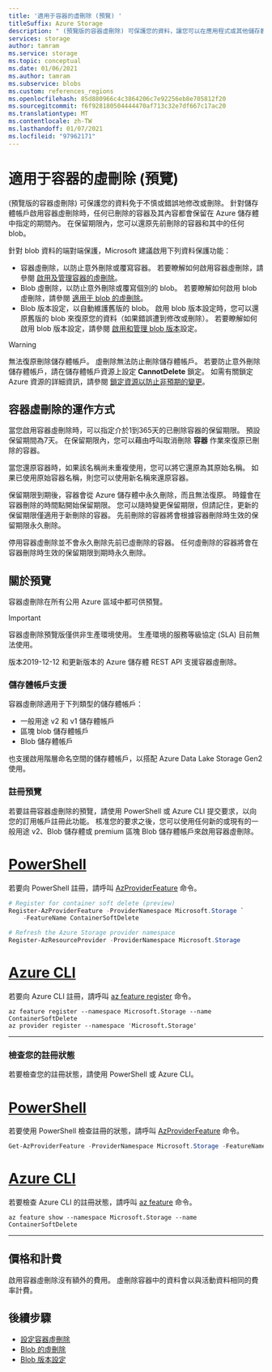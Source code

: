 ```yaml
---
title: '適用于容器的虛刪除 (預覽) '
titleSuffix: Azure Storage
description: " (預覽版的容器虛刪除) 可保護您的資料，讓您可以在應用程式或其他儲存體帳戶使用者錯誤地修改或刪除資料時，更輕鬆地復原資料。"
services: storage
author: tamram
ms.service: storage
ms.topic: conceptual
ms.date: 01/06/2021
ms.author: tamram
ms.subservice: blobs
ms.custom: references_regions
ms.openlocfilehash: 85d880966c4c3864206c7e92256eb8e705812f20
ms.sourcegitcommit: f6f928180504444470af713c32e7df667c17ac20
ms.translationtype: MT
ms.contentlocale: zh-TW
ms.lasthandoff: 01/07/2021
ms.locfileid: "97962171"
---
```

# <a name="soft-delete-for-containers-preview"></a>適用于容器的虛刪除 (預覽) 

 (預覽版的容器虛刪除) 可保護您的資料免于不慎或錯誤地修改或刪除。 針對儲存體帳戶啟用容器虛刪除時，任何已刪除的容器及其內容都會保留在 Azure 儲存體中指定的期間內。 在保留期限內，您可以還原先前刪除的容器和其中的任何 blob。

針對 blob 資料的端對端保護，Microsoft 建議啟用下列資料保護功能：

- 容器虛刪除，以防止意外刪除或覆寫容器。 若要瞭解如何啟用容器虛刪除，請參閱 [啟用及管理容器的虛刪除](soft-delete-container-enable.md)。
- Blob 虛刪除，以防止意外刪除或覆寫個別的 blob。 若要瞭解如何啟用 blob 虛刪除，請參閱 [適用于 blob 的虛刪除](soft-delete-blob-overview.md)。
- Blob 版本設定，以自動維護舊版的 blob。 啟用 blob 版本設定時，您可以還原舊版的 blob 來復原您的資料（如果錯誤遭到修改或刪除）。 若要瞭解如何啟用 blob 版本設定，請參閱 [啟用和管理 blob 版本](versioning-enable.md)設定。

> [!WARNING]
> 無法復原刪除儲存體帳戶。 虛刪除無法防止刪除儲存體帳戶。 若要防止意外刪除儲存體帳戶，請在儲存體帳戶資源上設定 **CannotDelete** 鎖定。 如需有關鎖定 Azure 資源的詳細資訊，請參閱 [鎖定資源以防止非預期的變更](../../azure-resource-manager/management/lock-resources.md)。

## <a name="how-container-soft-delete-works"></a>容器虛刪除的運作方式

當您啟用容器虛刪除時，可以指定介於1到365天的已刪除容器的保留期限。 預設保留期間為7天。 在保留期限內，您可以藉由呼叫取消刪除 **容器** 作業來復原已刪除的容器。

當您還原容器時，如果該名稱尚未重複使用，您可以將它還原為其原始名稱。 如果已使用原始容器名稱，則您可以使用新名稱來還原容器。

保留期限到期後，容器會從 Azure 儲存體中永久刪除，而且無法復原。 時鐘會在容器刪除的時間點開始保留期限。 您可以隨時變更保留期限，但請記住，更新的保留期限僅適用于新刪除的容器。 先前刪除的容器將會根據容器刪除時生效的保留期限永久刪除。

停用容器虛刪除並不會永久刪除先前已虛刪除的容器。 任何虛刪除的容器將會在容器刪除時生效的保留期限到期時永久刪除。

## <a name="about-the-preview"></a>關於預覽

容器虛刪除在所有公用 Azure 區域中都可供預覽。

> [!IMPORTANT]
> 容器虛刪除預覽版僅供非生產環境使用。 生產環境的服務等級協定 (SLA) 目前無法使用。

版本2019-12-12 和更新版本的 Azure 儲存體 REST API 支援容器虛刪除。

### <a name="storage-account-support"></a>儲存體帳戶支援

容器虛刪除適用于下列類型的儲存體帳戶：

- 一般用途 v2 和 v1 儲存體帳戶
- 區塊 blob 儲存體帳戶
- Blob 儲存體帳戶

也支援啟用階層命名空間的儲存體帳戶，以搭配 Azure Data Lake Storage Gen2 使用。

### <a name="register-for-the-preview"></a>註冊預覽

若要註冊容器虛刪除的預覽，請使用 PowerShell 或 Azure CLI 提交要求，以向您的訂用帳戶註冊此功能。 核准您的要求之後，您可以使用任何新的或現有的一般用途 v2、Blob 儲存體或 premium 區塊 Blob 儲存體帳戶來啟用容器虛刪除。

# <a name="powershell"></a>[PowerShell](#tab/powershell)

若要向 PowerShell 註冊，請呼叫 [AzProviderFeature](/powershell/module/az.resources/register-azproviderfeature) 命令。

```powershell
# Register for container soft delete (preview)
Register-AzProviderFeature -ProviderNamespace Microsoft.Storage `
    -FeatureName ContainerSoftDelete

# Refresh the Azure Storage provider namespace
Register-AzResourceProvider -ProviderNamespace Microsoft.Storage
```

# <a name="azure-cli"></a>[Azure CLI](#tab/azure-cli)

若要向 Azure CLI 註冊，請呼叫 [az feature register](/cli/azure/feature#az-feature-register) 命令。

```azurecli
az feature register --namespace Microsoft.Storage --name ContainerSoftDelete
az provider register --namespace 'Microsoft.Storage'
```

---

### <a name="check-the-status-of-your-registration"></a>檢查您的註冊狀態

若要檢查您的註冊狀態，請使用 PowerShell 或 Azure CLI。

# <a name="powershell"></a>[PowerShell](#tab/powershell)

若要使用 PowerShell 檢查註冊的狀態，請呼叫 [AzProviderFeature](/powershell/module/az.resources/get-azproviderfeature) 命令。

```powershell
Get-AzProviderFeature -ProviderNamespace Microsoft.Storage -FeatureName ContainerSoftDelete
```

# <a name="azure-cli"></a>[Azure CLI](#tab/azure-cli)

若要檢查 Azure CLI 的註冊狀態，請呼叫 [az feature](/cli/azure/feature#az-feature-show) 命令。

```azurecli
az feature show --namespace Microsoft.Storage --name ContainerSoftDelete
```

---

## <a name="pricing-and-billing"></a>價格和計費

啟用容器虛刪除沒有額外的費用。 虛刪除容器中的資料會以與活動資料相同的費率計費。

## <a name="next-steps"></a>後續步驟

- [設定容器虛刪除](soft-delete-container-enable.md)
- [Blob 的虛刪除](soft-delete-blob-overview.md)
- [Blob 版本設定](versioning-overview.md)
